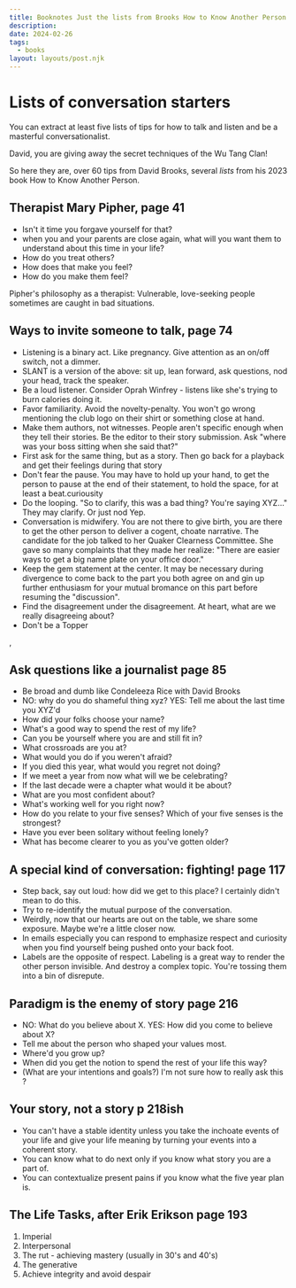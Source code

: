 ```yaml
---
title: Booknotes Just the lists from Brooks How to Know Another Person 
description:
date: 2024-02-26
tags:
  - books
layout: layouts/post.njk
---
```

# Lists of conversation starters

You can extract at least five lists of tips for how to talk and listen and be a masterful conversationalist.

David, you are giving away the secret techniques of the Wu Tang Clan!

So here they are, over 60 tips from David Brooks, several *lists* from his 2023 book How to Know Another Person.

## Therapist Mary Pipher, page 41

* Isn't it time you forgave yourself for that?
* when you and your parents are close again, what will you want them to understand about this time in your life? 
* How do you treat others?
* How does that make you feel?
* How do you make them feel? 

Pipher's philosophy as a therapist: Vulnerable, love-seeking people sometimes are caught in bad situations.

##  Ways to invite someone to talk, page 74
* Listening is a binary act. Like pregnancy. Give attention as an on/off switch, not a dimmer. 
* SLANT is a version of the above: sit up, lean forward, ask questions, nod your head, track the speaker.
* Be a loud listener. Consider Oprah Winfrey - listens like she's trying to burn calories doing it.
* Favor familiarity. Avoid the novelty-penalty. You won't go wrong mentioning the club logo on their shirt or something close at hand.
* Make them authors, not witnesses.  People aren't specific enough when they tell their stories. Be the editor to their story submission. Ask "where was your boss sitting when she said that?"
* First ask for the same thing, but as a story. Then go back for a playback and get their feelings during that story
* Don't fear the pause. You may have to hold up your hand, to get the person to pause at the end of their statement, to hold the space, for at least a beat.curiousity
* Do the looping. "So to clarify, this was a bad thing? You're saying XYZ..."  They may clarify. Or just nod Yep.
* Conversation is midwifery. You are not there to give birth, you are there to get the other person to deliver a cogent, choate narrative. The candidate for the job talked to her Quaker Clearness Committee.  She gave so many complaints that they made her realize: "There are easier ways to get a big name plate on your office door."
* Keep the gem statement at the center. It may be necessary during divergence to come back to the part you both agree on and gin up further enthusiasm for your mutual bromance on this part before resuming the "discussion".
* Find the disagreement under the disagreement.  At heart, what are we really disagreeing about?  
* Don't be a Topper

, 
## Ask questions like a journalist page 85
* Be broad and dumb like Condeleeza Rice with David Brooks
* NO: why do you do shameful thing xyz?  YES: Tell me about the last time you XYZ'd
* How did your folks choose your name?
* What's a good way to spend the rest of my life? 
* Can you be yourself where you are and still fit in? 
* What crossroads are you at?
* What would you do if you weren't afraid?
* If you died this year, what would you regret not doing?
* If we meet a year from now what will we be celebrating?
* If the last decade were a chapter what would it be about?
* What are you most confident about?
* What's working well for you right now?
* How do you relate to your five senses? Which of your five senses is the strongest? 
* Have you ever been solitary without feeling lonely? 
* What has become clearer to you as you've gotten older?

## A special kind of conversation: fighting! page 117
*  Step back, say out loud: how did we get to this place? I certainly didn't mean to do this.
* Try to re-identify the mutual purpose of the conversation.
* Weirdly, now that our hearts are out on the table, we share some exposure. Maybe we're a little closer now. 
* In emails especially you can respond to emphasize respect and curiosity when you find yourself being pushed onto your back foot.
* Labels are the opposite of respect. Labeling is a great way to render the other person invisible. And destroy a complex topic. You're tossing them into a bin of disrepute.

## Paradigm is the enemy of story page 216
* NO: What do you believe about X. YES: How did you come to believe about X?
* Tell me about the person who shaped your values most.
* Where'd you grow up? 
* When did you get the notion to spend the rest of your life this way?
* (What are your intentions and goals?) I'm not sure how to really ask this ? 

## Your story, not a story p 218ish
* You can't have a stable identity unless you take the inchoate events of your life and give your life meaning by turning your events into a coherent story. 
* You can know what to do next only if you know what story you are a part of. 
* You can contextualize present pains if you know what the five year plan is.

## The Life Tasks, after Erik Erikson page 193
1. Imperial
2. Interpersonal
3. The rut - achieving mastery (usually in 30's and 40's)
4. The generative 
4. Achieve integrity and avoid despair